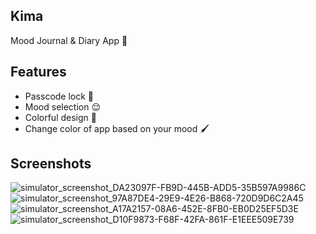 ## Kima
Mood Journal & Diary App 📝

## Features
- Passcode lock 🔐
- Mood selection 😌
- Colorful design 🎨
- Change color of app based on your mood 🖌


## Screenshots
![simulator_screenshot_DA23097F-FB9D-445B-ADD5-35B597A9986C](https://user-images.githubusercontent.com/55645613/143771386-75c8a369-3d07-4a66-beb8-20b3544dd468.png)
![simulator_screenshot_97A87DE4-29E9-4E26-B868-720D9D6C2A45](https://user-images.githubusercontent.com/55645613/143771414-fdcd848b-cf36-40f8-94a3-325a36002323.png)
![simulator_screenshot_A17A2157-08A6-452E-8FB0-EB0D25EF5D3E](https://user-images.githubusercontent.com/55645613/143771426-c7d501ad-036d-4ecb-b2fe-d36a437ad66f.png)
![simulator_screenshot_D10F9873-F68F-42FA-861F-E1EEE509E739](https://user-images.githubusercontent.com/55645613/143771492-5c37713b-fd0c-44d8-b296-a66577b83df3.png)
